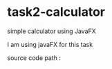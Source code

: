 # task2-calculator
simple  calculator using JavaFX

I am using javaFX for this task

source code path :

